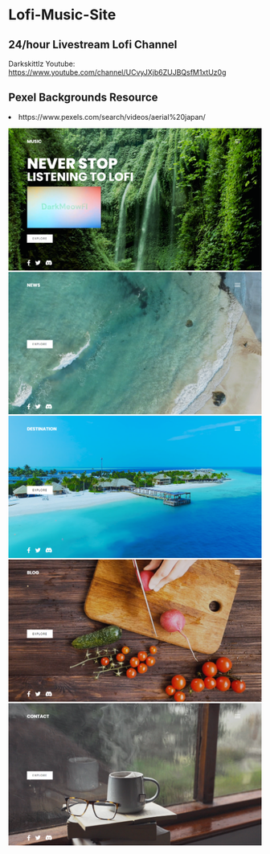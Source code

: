 # Lofi-Music-Site
## 24/hour Livestream Lofi Channel
Darkskittlz Youtube: https://www.youtube.com/channel/UCvyJXjb6ZUJBQsfM1xtUz0g

## Pexel Backgrounds Resource
<li>https://www.pexels.com/search/videos/aerial%20japan/</li>

![image](https://github.com/Darkskittlz/Lofi-Music-Site/blob/master/Screenshots/Lofi%20-%20Google%20Chrome%202_24_2022%2012_22_29%20AM.png)
![image](https://github.com/Darkskittlz/Lofi-Music-Site/blob/master/Screenshots/Lofi%20-%20Google%20Chrome%202_24_2022%2012_22_36%20AM.png)
![image](https://github.com/Darkskittlz/Lofi-Music-Site/blob/master/Screenshots/Lofi%20-%20Google%20Chrome%202_24_2022%2012_22_48%20AM.png)
![image](https://github.com/Darkskittlz/Lofi-Music-Site/blob/master/Screenshots/Lofi%20-%20Google%20Chrome%202_24_2022%2012_22_58%20AM.png)
![image](https://github.com/Darkskittlz/Lofi-Music-Site/blob/master/Screenshots/Lofi%20-%20Google%20Chrome%202_24_2022%2012_23_05%20AM.png)

